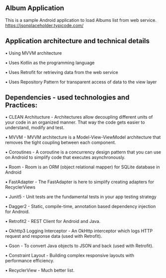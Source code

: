 Album Application
-----------------------------

This is a sample Android application to load Albums list from web service. https://jsonplaceholder.typicode.com/

Application architecture and technical details
-------------------------------------------------------

•	Using MVVM architecture

•	Uses Kotlin as the programming language

•	Uses Retrofit for retrieving data from the web service

•	Uses Repository Pattern for transparent access of data to the view layer

Dependencies - used technologies and Practices: 
-------------------------------------------------------------

•	CLEAN Architucture - Architectures allow decoupling different units of your code in an organized manner. That way the code gets easier to understand, modify and test.

•	MVVM - MVVM architecture is a Model-View-ViewModel architecture that removes the tight coupling between each component.

•	Coroutines - A coroutine is a concurrency design pattern that you can use on Android to simplify code that executes asynchronously.

•	Room - Room is an ORM (object relational mapper) for SQLite database in Android

•	FastAdapter - The FastAdapter is here to simplify creating adapters for RecyclerViews

•	Junit5 - Unit tests are the fundamental tests in your app testing strategy

•	Dagger2 - Static, compile-time, annotation based dependency injection for Android.

•	Retrofit2 - REST Client for Android and Java.

•	Okhttp3 Logging Interceptor - An OkHttp interceptor which logs HTTP request and response data (used with Retrofit).

•	Gson - To convert Java objects to JSON and back (used with Retrofit).

•	Constraint Layout - Building complex responsive layouts with performance efficiency.

•	RecyclerView - Much better list.

